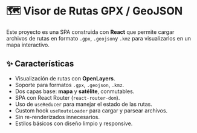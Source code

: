 # 🗺️ Visor de Rutas GPX / GeoJSON

Este proyecto es una SPA construida con **React** que permite cargar archivos de rutas en formato `.gpx`, `.geojson`y `.kmz` para visualizarlos en un mapa interactivo.

## ✨ Características

- Visualización de rutas con **OpenLayers**.
- Soporte para formatos `.gpx`, `.geojson`, `.kmz`.
- Dos capas base: **mapa** y **satélite**, conmutables.
- SPA con React Router (`react-router-dom`).
- Uso de `useReducer` para manejar el estado de las rutas.
- Custom hook `useRouteLoader` para cargar y parsear archivos.
- Sin re-renderizados innecesarios.
- Estilos básicos con diseño limpio y responsive.